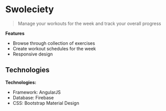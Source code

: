# Swoleciety

> Manage your workouts for the week and track your overall progress

**Features**
* Browse through collection of exercises
* Create workout schedules for the week 
* Responsive design

Technologies
-----

**Technologies:**
* Framework:    AngularJS
* Database:     Firebase
* CSS:          Bootstrap Material Design

